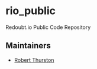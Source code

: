 # rio_public
Redoubt.io Public Code Repository

## Maintainers

- [Robert Thurston](https://github.com/rdt-redoubtio)
